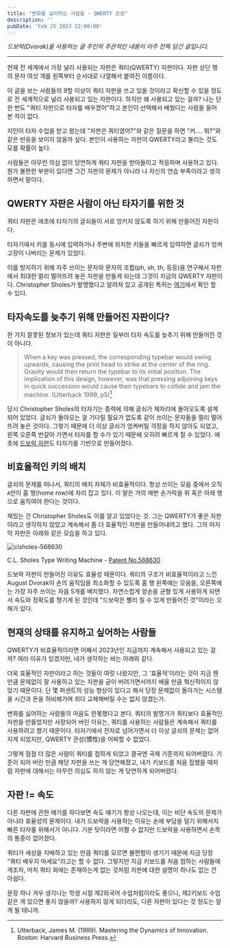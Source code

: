 ```yaml
---
title: "변화를 싫어하는 사람들 - QWERTY 관성"
description: ''
pubDate: 'Feb 25 2023 22:00:00'
---
```


_드보락(Dvorak)을 사용하는 글 주인의 주관적인 내용이 아주 잔뜩 담긴 글입니다._

---

현재 전 세계에서 가장 널리 사용되는 자판은 쿼티(QWERTY) 자판이다. 자판 상단 행의 문자 여섯 개를 왼쪽부터 순서대로 나열해서 붙여진 이름이다.

이 글을 보는 사람들의 9할 이상이 쿼티 자판을 쓰고 있을 것이라고 확신할 수 있을 정도로 전 세계적으로 널리 사용되고 있는 자판이다. 하지만 왜 사용되고 있는 걸까? 나는 단 한 번도 "쿼티 자판으로 타자를 배우겠어"하고 본인이 선택해서 배웠다는 사람을 들어 본 적이 없다.

지인이 타자 수업을 받고 왔는데 "자판은 쿼티였어?"와 같은 질문을 하면 "커…. 뭐?"와 같은 반응을 보이지 않을까 싶다. 본인이 사용하는 자판이 QWERTY라고 불리는 것도 모를 확률이 높다.

사람들은 아무런 의심 없이 당연하게 쿼티 자판을 받아들이고 적응하며 사용하고 있다. 뭔가 불편한 부분이 있다면 그건 자판의 문제가 아니라 나 자신의 연습 부족이라고 생각하면서 말이다.

## QWERTY 자판은 사람이 아닌 타자기를 위한 것

쿼티 자판은 애초에 타자기의 글쇠들이 서로 엉키지 않도록 하기 위해 만들어진 자판이다.

타자기에서 키를 동시에 입력하거나 주변에 위치한 키들을 빠르게 입력하면 글쇠가 엉켜 고장이 나버리는 문제가 있었다.

이를 방지하기 위해 자주 쓰이는 문자와 문자의 조합(ph, sh, th, 등등)을 연구해서 자판에서 최대한 멀리 떨어뜨려 놓은 자판을 만들게 되는데 그것이 지금의 QWERTY 자판이다. Christopher Sholes가 발명했다고 알려져 있고 공개된 특허는 [여기](https://image-ppubs.uspto.gov/dirsearch-public/print/downloadPdf/0207559)에서 확인 할 수 있다.


## 타자속도를 늦추기 위해 만들어진 자판이다?

한 가지 잘못된 정보가 있는데 쿼티 자판은 일부러 타자 속도를 늦추기 위해 만들어진 것이 아니다.

> When a key was pressed, the corresponding typebar would swing upwards, causing the print head to strike at the center of the ring. Gravity would then return the typebar to its initial position. The implication of this design, however, was that pressing adjoining keys in quick succession would cause their typebars to collide and jam the machine. (Utterback 1999, p5)[^a]

당시 Christopher Sholes의 타자기는 중력에 의해 글쇠가 제자리에 돌아오도록 설계되어 있었다. 글쇠가 돌아오는 걸 기다릴 필요가 없도록 같이 쓰이는 문자들을 멀리 떨어뜨려 놓은 것이다. 그렇기 때문에 더 이상 글쇠가 엉켜버릴 걱정을 하지 않아도 되었고, 왼쪽 오른쪽 번갈아 가면서 타자를 할 수가 있기 때문에 오히려 빠르게 칠 수 있었다. 애초에 [드보락 자판](/notes/why_the_dvorak_keyboard_was_created)도 타자기를 기반으로 만들어졌다.

## 비효율적인 키의 배치

글쇠의 문제를 떠나서, 쿼티의 배치 자체가 비효율적이다. 항상 쓰이는 모음 중에서 오직 `A`만이 홈 행(home row)에 자리 잡고 있다. 이 말은 거의 매번 손가락을 위 혹은 아래 행으로 움직여야 한다는 것이다.

재밌는 건 Christopher Sholes도 이를 알고 있었다는 것. 그는 QWERTY가 좋은 자판이라고 생각하지 않았고 계속해서 좀 더 효율적인 자판을 만들어내려고 했다. 그의 마지막 자판은 아래와 같은 모습을 하고 있다.

![clsholes-568630](/images/qwerty_inertia/img1.webp)

C.L. Sholes Type Writing Machine - [Patent No.568630](https://image-ppubs.uspto.gov/dirsearch-public/print/downloadPdf/0568630)

드보락 자판이 만들어진 이유도 효율성 때문이다. 쿼티의 구조가 비효율적이라고 느낀 August Dvorak이 손의 움직임을 최소화할 수 있도록 홈 행 왼쪽에는 모음을, 오른쪽에는 가장 자주 쓰이는 자음 5개를 배치했다. 자연스럽게 양손을 균형 있게 사용하게 되면서 속도와 정확도를 챙기게 된 것인데 "드보락은 빨리 칠 수 있게 만들어진 것"이라는 오해가 있다.

## 현재의 상태를 유지하고 싶어하는 사람들

QWERTY가 비효율적이라면 어째서 2023년인 지금까지 계속해서 사용되고 있는 걸까? 여러 이유가 있겠지만, 내가 생각하는 바는 아래와 같다.

더욱 효율적인 자판이라고 하는 것들이 여럿 나왔지만, 그 '효율적'이라는 것이 지금 웬만큼 문제없이 잘 사용하고 있는 자판을 굳이 버려가면서까지 배울 만큼 혁신적이지 않았기 때문이다. 단 몇 퍼센트의 성능 향상이 있다고 해서 당장 문제없이 돌아가는 시스템을 시간과 돈을 허비해가며 죄다 교체해버릴 수는 없지 않겠는가.

변화를 싫어하는 사람들의 마음도 한몫했다고 본다. 쿼티의 발명가가 쿼티보다 효율적인 자판을 만들었지만 사장되어 버린 이유는, 쿼티를 사용하는 사람들은 계속해서 쿼티를 사용하려고 했기 때문이다. 타자기에서 전자로 넘어가면서 더 이상 글쇠의 문제는 없어지게 되었지만, QWERTY 관성(慣性)을 어찌할 수 없었다.

그렇게 점점 더 많은 사람이 쿼티를 접하게 되었고 결국엔 국제 기준까지 되어버렸다. 기준이 되어 버린 만큼 해당 자판을 쓰는 게 당연해졌고, 내가 키보드를 처음 접했을 때처럼 자판에 대해서는 아무런 의심도 하지 않는 게 당연하게 되어버렸다.

## 자판 != 속도

다른 자판에 관한 얘기를 하다보면 속도 얘기가 항상 나오는데, 이는 비단 속도의 문제가 아니라 효율성의 문제이다. 내가 드보락을 사용하는 이유는 손에 부담을 덜기 위해서지 빠른 타자를 위해서가 아니다. 기분 탓이라면 어쩔 수 없지만 드보락을 사용하면서 손목의 통증이 없어졌다.

쿼티가 세상을 지배하고 있는 만큼 쿼티를 모르면 불편함이 생기기 때문에 지금 당장 "쿼티 배우지 마세요"라고는 할 수 없다. 그렇지만 지금 키보드를 처음 접하는 사람들에게조차, 마치 쿼티 외에는 존재하는게 없는 것처럼 자판에 대한 설명이 하나도 없는 건 아쉽다.

문장 하나 겨우 생각나는 학생 시절 제2외국어 수업처럼이라도 좋으니, 제2키보드 수업 같은 게 있으면 좋지 않을까? 사용하지 않게 되더라도, 다른 자판이 있다는 것 정도는 알게 될 테니까.

[^a]: Utterback, James M. (1999). Mastering the Dynamics of Innovation. Boston: Harvard Business Press.
